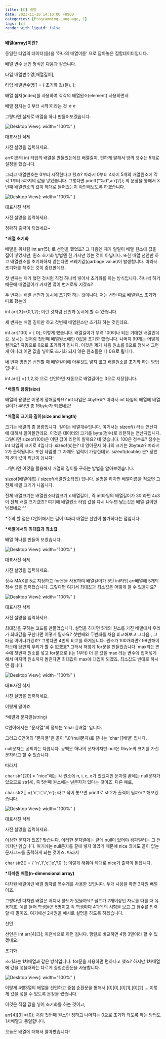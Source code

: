 ```yaml
---
title: [C] 배열
date: 2023-11-10 14:10:00 +0900
categories: [Programming-Language, C]
tags: [c]
render_with_liquid: false
---
```


**배열(array)이란?**

동일한 타입의 데이터(들)을 '하나의 배열이름' 으로 담아놓은 집합데이터입니다.

배열 변수 선언 형식은 다음과 같습니다.

타입 배열변수명\[배열길이\];

타입 배열변수명\[\] = { 초기화 값(들)..};

배열 첨자(index)를 사용하여 각각의 배열원소(element) 사용하면서

배열 첨자는 0 부터 시작!이라는 것 ㅎㅎ

그렇다면 실제로 배열을 하나 만들어보겠습니다.

![Desktop View](/assets/img/Programming-Language/C/Array/1.png){: width="100%" }

대표사진 삭제

사진 설명을 입력하세요.

arr이름의 int 타입의 배열을 만들었는데요 배열길이, 편하게 말해서 방의 갯수는 5개로 설정을 했습니다.

그리고 배열번호는 0부터 시작한다고 했죠? 따라서 0부터 4까지 5개의 배열원소에 각각 1부터 5까지의 값을 넣었습니다. 그렇다면 printf("%d",arr\[2\]); 의 문장을 통해서 3번째 배열원소의 값이 제대로 들어갔는지 확인해보도록 하겠습니다.

![Desktop View](/assets/img/Programming-Language/C/Array/2.png){: width="100%" }

대표사진 삭제

사진 설명을 입력하세요.

정확히 출력이 되었네요~

**\*배열 초기화**

배열을 위처럼 int arr\[5\]; 로 선언을 했었죠? 그 다음엔 제가 일일이 배열 원소에 값을 집어 넣었지만, 원소 초기화 방법엔 한 가지만 있는 것이 아닙니다. 또한 배열 선언만 하고 배열원소를 초기화하지 않는다면 쓰레기값(garbage value)이 발생합니다. 따라서 초기화를 해주는 것이 중요한데요.

첫 번째는 제가 했던 것처럼 직접 하나씩 넣어서 초기화를 하는 방식입니다. 하나씩 하기 때문에 배열길이가 커지면 많이 번거로워 지겠죠?

두 번째는 배열 선언과 동시에 초기화 하는 것이니다. 저는 선언 따로 배열원소 초기화 따로 했는데

int arr\[3\]={0,1,2}; 이런 것처럼 선언과 동시에 할 수 있습니다.

세 번째는 배열 길이만 하고 첫번째 배열원소만 초기화 하는 것인데요.

int arr\[100\] = { 0}; 이렇게 했습니다. 배열길이가 무려 100이나 되는 거대한 배열인데요. 보시는 것처럼 첫번째 배열원소에만 0값을 초기화 했습니다. 나머지 99개는 어떻게 될까요? 자동으로 0으로 초기화가 됩니다. 이것은 제가 처음 원소를 0으로 정해서 그런게 아니라 어떤 값을 넣어도 초기화 되지 않은 원소들은 다 0으로 됩니다.

네 번째 방법은 선언할 때 배열길이에 아무것도 넣지 않고 배열원소를 초기화 하는 방법입니다.

int arr\[\] ={ 1,2,3} 으로 선언하면 자동으로 배열길이는 3으로 지정됩니다.

**\*배열의 용량(size)**

배열의 용량은 어떻게 정해질까요? int 타입은 4byte죠? 따라서 int 타입의 배열에 배열길이가 4라면 총 16byte가 되겠네요!

**\*배열의 크기와 길이(size and length)**

크기는 배열의 총 용량입니다. 길이는 배열개수입니다. 여기서는 sizeof() 라는 연산자에 대해서 알아볼건데요. 이것은 데이터의 크기를 byte(정수)로 리턴하는 연산자입니다. 그렇다면 sizeof(100)은 어떤 값이 리턴이 될까요? 네 맞습니다. 100은 정수죠? 정수는 int 타입의 크기로 4입니다. sizeof(s)는? 네 영어문자 하나의 크기는 2byte죠? 따라서 2가 출력됩니다. 또한 타입명 그 자체도 입력이 가능한데요. sizeof(double) 은? 당연히 8의 값이 리턴이 됩니다!

그렇다면 이것을 활용해서 배열의 길이를 구하는 방법을 알아보겠습니다.

sizeof(배열이름) / sizeof(배열원소타입) 입니다. 설명을 하자면 배열이름을 적으면 그 전체 배열 크기가 나옵니다.

전체 배열크기는 배열원소타입크기 x 배열길이 , 즉 int타입의 배열길이가 3이라면 4x3 이 전체 배열 크기겠죠? 여기에 배열원소 타입 값을 다시 나누면 남는것은 배열 길이만 남겠네요 ^^

\*주의 할 점은 C언어에서는 길이 0짜리 배열은 선언이 불가하다는 점입니다.

**\*배열에서의 최대값과 최소값**

배열 하나를 만들어 보았습니다.

![Desktop View](/assets/img/Programming-Language/C/Array/3.png){: width="100%" }

대표사진 삭제

사진 설명을 입력하세요.

상수 MAX를 5로 지정하고 for문을 사용하여 배열길이가 5인 int타입 arr배열에 5개의 정수 값을 입력했습니다. 그렇다면 여기서 최대값과 최소값은 어떻게 알 수 있을까요?

![Desktop View](/assets/img/Programming-Language/C/Array/4.png){: width="100%" }

대표사진 삭제

사진 설명을 입력하세요.

최대값을 구하는 코드를 만들었습니다. 설명을 하자면 5개의 원소를 가진 배열에서 우리가 최대값을 구한다면 어떻게 될까요? 첫번째와 두번째를 처음 비교해보고 그다음 , 그다음 이어나가겠죠? 그렇다면 4번의 비교를 하게됩니다. 원소가 100개라면? 99번해야하는데 당연히 우리가 할 수 없겠죠? 그래서 저렇게 for문을 만들었습니다. max라는 변수에 첫번째 원소를 넣고 for문으로 (i는 1부터) 더 큰 값을 max 라는 변수에 집어넣게 해서 마지막 원소까지 돌린다면 최대값이 max에 대입이 되겠죠. 최소값도 반대로 하시면 됩니다.

![Desktop View](/assets/img/Programming-Language/C/Array/5.png){: width="100%" }

대표사진 삭제

사진 설명을 입력하세요.

이렇게 말이죠.

\*배열과 문자열(string)

C언어에서는 "문자열"의 정체는 'char \[\]배열' 입니다.

그리고 C언어의 "문자열"은 끝이 '\\0'(null문자)로 끝나는 'char \[\]배열' 입니다.

null문자는 공백과는 다릅니다. 공백은 하나의 문자이지만 null은 0byte의 크기를 가진 문자라고 할 수 있습니다.

따라서

char str1\[20\] = "nice"에는 각 원소에 n, i, c, e가 있겠지만 문자열 끝에는 null문자가 있으므로 str\[4\], 즉 5번째 원소에는 널문자가 있다는 것이죠. 다른 예로,

char str2\[\] ={'n','i','c','e'}; 라고 적어 놓으면 printf로 str2가 출력이 될까요? 해보겠습니다.

![Desktop View](/assets/img/Programming-Language/C/Array/6.png){: width="100%" }

대표사진 삭제

사진 설명을 입력하세요.

이상한 문자가 있죠? 맞습니다. 이러한 문자열에는 끝에 null이 있어야 컴파일러는 그 전까지만 읽습니다. 여기에는 null문자를 끝에 넣지 않았기 때문에 nice 외에도 끝이 없는 문자코드를 출력하게 되는 것이죠. 따라서

char str2\[\] = { 'n','i','c','e','\\0' }; 이렇게 해줘야 제대로 nice가 출력이 된답니다.

**\*다차원 배열(n-dimensional array)**

다차원 배열이란 배열 첨자를 복수개를 사용한 것입니다. 두개 사용을 하면 2차원 배열이죠.

그렇다면 다차원 배열은 어디서 쓸모가 있을까요? 필드가 2개이상인 자료를 다룰 때 유용하죠. 예를 들어 학생들은 5명이고 각 학생마다 4과목의 시험을 보고 그 점수를 입력할 때 말이죠. 여기에선 2차원을 예시로 설명을 하도록 하겠습니다.

선언

선언은 int arr\[4\]\[3\]; 이런식으로 하면 됩니다. 행렬로 비교하면 4행 3열이라 할 수 있겠네요.

초기화

초기화는 1차배열과 같은 방식입니다. for문을 사용하면 편하다고 했죠? 하지만 1차배열에 값을 넣을때와는 다르게 중첩순환문을 사용합니다.

![Desktop View](/assets/img/Programming-Language/C/Array/7.png){: width="100%" }

이렇게 4행3열의 배열을 선언하고 중첩 순환문을 통해서 \[0\]\[0\],\[0\]\[1\],\[0\]\[2\] ... 이렇게 값을 넣을 수 있도록 문장을 썼습니다.

이것은 직접 값을 넣어 초기화를 하는 것이고,

arr\[4\]\[3\] ={0}; 처럼 첫번째 원소만 정하고 나머지는 0으로 초기화 되도록 하는 방법도 1차배열과 동일합니다.

오늘은 배열에 대해서 알아봤습니다!

